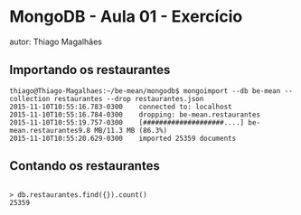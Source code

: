 # MongoDB - Aula 01 - Exercício
autor: Thiago Magalhães

## Importando os restaurantes

```
thiago@Thiago-Magalhaes:~/be-mean/mongodb$ mongoimport --db be-mean --collection restaurantes --drop restaurantes.json
2015-11-10T10:55:16.783-0300	connected to: localhost
2015-11-10T10:55:16.784-0300	dropping: be-mean.restaurantes
2015-11-10T10:55:19.757-0300	[####################....] be-mean.restaurantes9.8 MB/11.3 MB (86.3%)
2015-11-10T10:55:20.629-0300	imported 25359 documents

```

## Contando os restaurantes

```

> db.restaurantes.find({}).count()
25359

```


